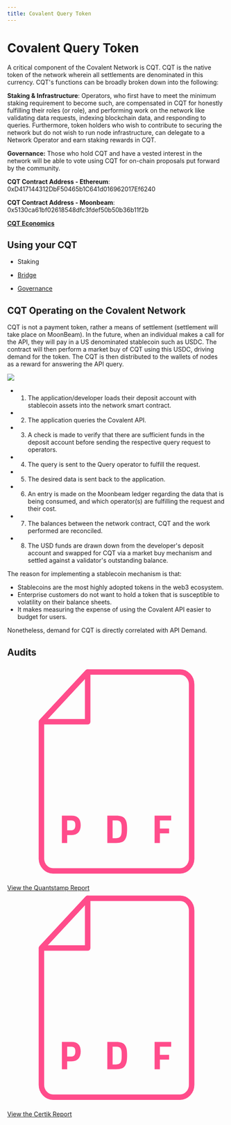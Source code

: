 ```yaml
---
title: Covalent Query Token
---
```


# Covalent Query Token

A critical component of the Covalent Network is CQT. CQT is the native token of the network wherein all settlements are denominated in this currency. CQT's functions can be broadly broken down into the following:

**Staking & Infrastructure**: Operators, who first have to meet the minimum staking requirement to become such, are compensated in CQT for honestly fulfilling their roles (or role), and performing work on the network like validating data requests, indexing blockchain data, and responding to queries. Furthermore, token holders who wish to contribute to securing the network but do not wish to run node infrastructure, can delegate to a Network Operator and earn staking rewards in CQT.

**Governance:** Those who hold CQT and have a vested interest in the network will be able to vote using CQT for on-chain proposals put forward by the community.


**CQT Contract Address - Ethereum**: 0xD417144312DbF50465b1C641d016962017Ef6240

**CQT Contract Address - Moonbeam**: 0x5130ca61bf02618548dfc3fdef50b50b36b11f2b

**[CQT Economics](https://www.covalenthq.com/token/)**




## Using your CQT

- Staking

- [Bridge](https://www.covalenthq.com/docs/network/covalent-query-token/bridge/)

- [Governance](https://www.covalenthq.com/docs/network/covalent-query-token/governance/)

## CQT Operating on the Covalent Network

CQT is not a payment token, rather a means of settlement (settlement will take place on MoonBeam). In the future, when an individual makes a call for the API, they will pay in a US denominated stablecoin such as USDC. The contract will then perform a market buy of CQT using this USDC, driving demand for the token. The CQT is then distributed to the wallets of nodes as a reward for answering the API query.

<img src="/static/images/network/cqtnetwork.jpg"></img>

- 1. The application/developer loads their deposit account with stablecoin assets into the network smart contract.
- 2. The application queries the Covalent API.
- 3. A check is made to verify that there are sufficient funds in the deposit account before sending the respective query request to operators.
- 4. The query is sent to the Query operator to fulfill the request.
- 5. The desired data is sent back to the application.
- 6. An entry is made on the Moonbeam ledger regarding the data that is being consumed, and which operator(s) are fulfilling the request and their cost.
- 7. The balances between the network contract, CQT and the work performed are reconciled.
- 8. The USD funds are drawn down from the developer's deposit account and swapped for CQT via a market buy mechanism and settled against a validator's outstanding balance.

The reason for implementing a stablecoin mechanism is that:

- Stablecoins are the most highly adopted tokens in the web3 ecosystem.
- Enterprise customers do not want to hold a token that is susceptible to volatility on their balance sheets.
- It makes measuring the expense of using the Covalent API easier to budget for users.

Nonetheless, demand for CQT is directly correlated with API Demand.

## Audits

<div class="sm:px-6 grid grid-cols-4 gap-4 md:grid-cols-2 sm:grid-cols-2 mt-8 pb-20 max-w-5xl">
        <a href="/static/audits/quantstamp-cqt-audit-report.pdf" download class="col-span-2 w-full bg-white px-12 mr-4 mb-4 py-4 no-flex md:py-2 hover:bg-covalent-gray-light border flex items-center font-normal text-sm cursor-pointer">
        <svg class="mr-4 -ml-6 w-16" viewBox="0 0 80 80" fill="none" xmlns="http://www.w3.org/2000/svg">
        <path d="M29.4345 20.6841V2.5L12.5454 20.6841H29.4345Z" stroke="#FF4C8B" stroke-width="2" stroke-miterlimit="10" stroke-linecap="round" stroke-linejoin="round"/>
        <path d="M29.4333 2.5L12.5 20.6841V70.631C12.5 73.1473 14.4011 75.1889 16.7444 75.1889H63.2557C65.5989 75.1889 67.5 73.1473 67.5 70.631V7.05788C67.5 4.54154 65.5989 2.5 63.2557 2.5H29.4333Z" stroke="#FF4C8B" stroke-width="2" stroke-miterlimit="10" stroke-linecap="round" stroke-linejoin="round"/>
        <path d="M23.4958 62.0882H21.9297V65H20V55H23.4958C25.7518 55 26.8798 56.1569 26.8798 58.4706C26.8798 59.6373 26.5908 60.5343 26.0128 61.1618C25.4442 61.7794 24.6052 62.0882 23.4958 62.0882ZM21.9297 60.3529H23.4818C24.442 60.3529 24.9221 59.7255 24.9221 58.4706C24.9221 57.8529 24.8056 57.4118 24.5725 57.1471C24.3395 56.8725 23.9759 56.7353 23.4818 56.7353H21.9297V60.3529Z" fill="#FF4C8B"/>
        <path d="M39.8264 65H36.6242V55H39.8264C40.6468 55 41.3226 55.0931 41.854 55.2794C42.3853 55.4559 42.7955 55.7549 43.0845 56.1765C43.3828 56.5882 43.5879 57.0784 43.6998 57.6471C43.8116 58.2059 43.8676 58.9363 43.8676 59.8382C43.8676 60.7402 43.8163 61.4902 43.7138 62.0882C43.6112 62.6765 43.4154 63.2059 43.1265 63.6765C42.8468 64.1373 42.4366 64.4755 41.8959 64.6912C41.3552 64.8971 40.6654 65 39.8264 65ZM41.854 61.0294C41.8726 60.7157 41.882 60.2843 41.882 59.7353C41.882 59.1765 41.8633 58.7304 41.826 58.3971C41.7887 58.0637 41.7002 57.7598 41.5603 57.4853C41.4205 57.2108 41.2108 57.0245 40.9311 56.9265C40.6607 56.8186 40.2925 56.7647 39.8264 56.7647H38.5539V63.2353H39.8264C40.5256 63.2353 41.0336 63.049 41.3506 62.6765C41.6209 62.3725 41.7887 61.8235 41.854 61.0294Z" fill="#FF4C8B"/>
        <path d="M53.9313 65V55H60V56.7647H55.861V59.7059H59.2449V61.4706H55.861V65H53.9313Z" fill="#FF4C8B"/>
        </svg>
        <div class="">
            View the Quantstamp Report
        </div>
        </a>
        <a href="/static/audits/certik-cqt-audit-report.pdf" download class="col-span-2 w-full bg-white px-12 mr-4 mb-4 py-4 no-flex md:py-2 hover:bg-covalent-gray-light border flex items-center font-normal text-sm cursor-pointer">
        <svg class="mr-4 -ml-6 w-16" viewBox="0 0 80 80" fill="none" xmlns="http://www.w3.org/2000/svg">
        <path d="M29.4345 20.6841V2.5L12.5454 20.6841H29.4345Z" stroke="#FF4C8B" stroke-width="2" stroke-miterlimit="10" stroke-linecap="round" stroke-linejoin="round"/>
        <path d="M29.4333 2.5L12.5 20.6841V70.631C12.5 73.1473 14.4011 75.1889 16.7444 75.1889H63.2557C65.5989 75.1889 67.5 73.1473 67.5 70.631V7.05788C67.5 4.54154 65.5989 2.5 63.2557 2.5H29.4333Z" stroke="#FF4C8B" stroke-width="2" stroke-miterlimit="10" stroke-linecap="round" stroke-linejoin="round"/>
        <path d="M23.4958 62.0882H21.9297V65H20V55H23.4958C25.7518 55 26.8798 56.1569 26.8798 58.4706C26.8798 59.6373 26.5908 60.5343 26.0128 61.1618C25.4442 61.7794 24.6052 62.0882 23.4958 62.0882ZM21.9297 60.3529H23.4818C24.442 60.3529 24.9221 59.7255 24.9221 58.4706C24.9221 57.8529 24.8056 57.4118 24.5725 57.1471C24.3395 56.8725 23.9759 56.7353 23.4818 56.7353H21.9297V60.3529Z" fill="#FF4C8B"/>
        <path d="M39.8264 65H36.6242V55H39.8264C40.6468 55 41.3226 55.0931 41.854 55.2794C42.3853 55.4559 42.7955 55.7549 43.0845 56.1765C43.3828 56.5882 43.5879 57.0784 43.6998 57.6471C43.8116 58.2059 43.8676 58.9363 43.8676 59.8382C43.8676 60.7402 43.8163 61.4902 43.7138 62.0882C43.6112 62.6765 43.4154 63.2059 43.1265 63.6765C42.8468 64.1373 42.4366 64.4755 41.8959 64.6912C41.3552 64.8971 40.6654 65 39.8264 65ZM41.854 61.0294C41.8726 60.7157 41.882 60.2843 41.882 59.7353C41.882 59.1765 41.8633 58.7304 41.826 58.3971C41.7887 58.0637 41.7002 57.7598 41.5603 57.4853C41.4205 57.2108 41.2108 57.0245 40.9311 56.9265C40.6607 56.8186 40.2925 56.7647 39.8264 56.7647H38.5539V63.2353H39.8264C40.5256 63.2353 41.0336 63.049 41.3506 62.6765C41.6209 62.3725 41.7887 61.8235 41.854 61.0294Z" fill="#FF4C8B"/>
        <path d="M53.9313 65V55H60V56.7647H55.861V59.7059H59.2449V61.4706H55.861V65H53.9313Z" fill="#FF4C8B"/>
        </svg>
        <div class="">
           View the Certik Report
        </div>
        </a>
</div>
